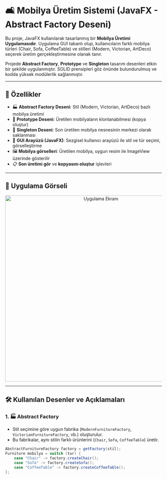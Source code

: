 # 🛋️ Mobilya Üretim Sistemi (JavaFX - Abstract Factory Deseni)

Bu proje, JavaFX kullanılarak tasarlanmış bir **Mobilya Üretimi Uygulamasıdır**. Uygulama GUI tabanlı olup, kullanıcıların farklı mobilya türleri (Chair, Sofa, CoffeeTable) ve stilleri (Modern, Victorian, ArtDeco) seçerek üretim gerçekleştirmesine olanak tanır.

Projede **Abstract Factory**, **Prototype** ve **Singleton** tasarım desenleri etkin bir şekilde uygulanmıştır. SOLID prensipleri göz önünde bulundurulmuş ve kodda yüksek modülerlik sağlanmıştır.

---

## 🚀 Özellikler

- 🏭 **Abstract Factory Deseni**: Stil (Modern, Victorian, ArtDeco) bazlı mobilya üretimi
- 🧬 **Prototype Deseni**: Üretilen mobilyaların klonlanabilmesi (kopya oluştur)
- 🔁 **Singleton Deseni**: Son üretilen mobilya nesnesinin merkezi olarak saklanması
- 🎨 **GUI Arayüzü (JavaFX)**: Sezgisel kullanıcı arayüzü ile stil ve tür seçimi, görselleştirme
- 🖼️ **Mobilya görselleri**: Üretilen mobilya, uygun resim ile ImageView üzerinde gösterilir
- 📋 **Son üretimi gör** ve **kopyasını oluştur** işlevleri

---

## 📸 Uygulama Görseli

<p align="center">
  <img src="https://github.com/kullaniciadi/projeadi/blob/main/screenshots/uygulama-gorunumu.png" alt="Uygulama Ekranı" width="600"/>
</p>

---

## 🛠️ Kullanılan Desenler ve Açıklamaları

### 1. 🏭 Abstract Factory
- Stil seçimine göre uygun fabrika (`ModernFurnitureFactory`, `VictorianFurnitureFactory`, vb.) oluşturulur.
- Bu fabrikalar, aynı stilin farklı ürünlerini (`Chair`, `Sofa`, `CoffeeTable`) üretir.

```java
AbstractFurnitureFactory factory = getFactory(stil);
Furniture mobilya = switch (tur) {
    case "Chair" -> factory.createChair();
    case "Sofa" -> factory.createSofa();
    case "CoffeeTable" -> factory.createCoffeeTable();
};
